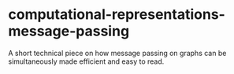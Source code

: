 # computational-representations-message-passing
A short technical piece on how message passing on graphs can be simultaneously made efficient and easy to read.
